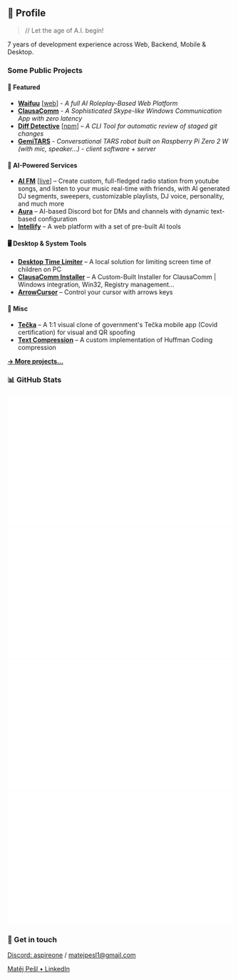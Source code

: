## 🤗 Profile
> // Let the age of A.I. begin!

7 years of development experience across Web, Backend, Mobile & Desktop.

### Some Public Projects

#### 🌟 Featured

- [**Waifuu**](https://github.com/AspireOne/waifuu) [[web](https://waifuu.com)] - *A full AI Roleplay-Based Web Platform*
- [**ClausaComm**](https://github.com/AspireOne/ClausaComm) - *A Sophisticated Skype-like Windows Communication App with zero latency*
- [**Diff Detective**](https://github.com/AspireOne/diff-detective) [[npm](https://www.npmjs.com/package/diff-detective)] – *A CLI Tool for automatic review of staged git changes*
- [**GemiTARS**](https://github.com/AspireOne/GemiTARS) - *Conversational TARS robot built on Raspberry Pi Zero 2 W (with mic, speaker...) - client software + server*

#### 🤖 AI-Powered Services

- [**AI FM**](https://github.com/AspireOne/ai-fm-backend) [[live](https://fm.matejpesl.cz)] – Create custom, full-fledged radio station from youtube songs, and listen to your music real-time with friends, with AI generated DJ segments, sweepers, customizable playlists, DJ voice, personality, and much more
- [**Aura**](https://github.com/AspireOne/aura) – AI-based Discord bot for DMs and channels with dynamic text-based configuration
- [**Intellify**](https://github.com/AspireOne/intellify) – A web platform with a set of pre-built AI tools

#### 🖥️ Desktop & System Tools

- [**Desktop Time Limiter**](https://github.com/AspireOne/desktop-time-limiter) – A local solution for limiting screen time of children on PC
- [**ClausaComm Installer**](https://github.com/AspireOne/ClausaComm-Installer) – A Custom-Built Installer for ClausaComm | Windows integration, Win32, Registry management...
- [**ArrowCursor**](https://github.com/AspireOne/ArrowsCursor) – Control your cursor with arrows keys

#### 🎲 Misc

- [**Tečka**](https://github.com/AspireOne/Tecka) – A 1:1 visual clone of government's Tečka mobile app (Covid certification) for visual and QR spoofing
- [**Text Compression**](https://github.com/AspireOne/Text-Compression) – A custom implementation of Huffman Coding compression


[**→  More projects...**](https://github.com/AspireOne?tab=repositories)

### 📊 GitHub Stats

![Stats Dark](https://raw.githubusercontent.com/AspireOne/github-stats/master/generated/overview.svg#gh-dark-mode-only)
![Stats Light](https://raw.githubusercontent.com/AspireOne/github-stats/master/generated/overview.svg#gh-light-mode-only)
![Langs Dark](https://raw.githubusercontent.com/AspireOne/github-stats/master/generated/languages.svg#gh-dark-mode-only)
![Langs Light](https://raw.githubusercontent.com/AspireOne/github-stats/master/generated/languages.svg#gh-light-mode-only)

### 🤍 Get in touch

 [Discord: aspireone](https://discord.com/users/359370071606296578) / matejpesl1@gmail.com
 
 [Matěj Pešl • LinkedIn](https://www.linkedin.com/in/matej-pesl/)
